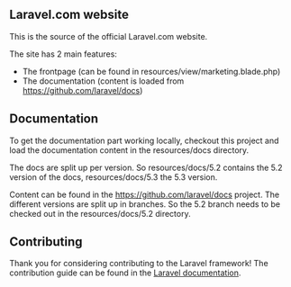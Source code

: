 ## Laravel.com website

This is the source of the official Laravel.com website.

The site has 2 main features:
- The frontpage (can be found in resources/view/marketing.blade.php)
- The documentation (content is loaded from https://github.com/laravel/docs)

## Documentation

To get the documentation part working locally, checkout this project and load the documentation content in the resources/docs directory.

The docs are split up per version. So resources/docs/5.2 contains the 5.2 version of the docs, resources/docs/5.3 the 5.3 version.

Content can be found in the https://github.com/laravel/docs project. The different versions are split up in branches. So the 5.2 branch needs to be checked out in the resources/docs/5.2 directory.

## Contributing

Thank you for considering contributing to the Laravel framework! The contribution guide can be found in the [Laravel documentation](http://laravel.com/docs/contributions).
